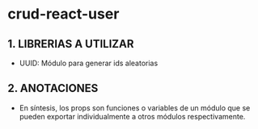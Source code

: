 # crud-react-user

## 1. LIBRERIAS A UTILIZAR 

- UUID: Módulo para generar ids aleatorias

## 2. ANOTACIONES

- En síntesis, los props son funciones o variables de un módulo que se pueden exportar individualmente a otros módulos respectivamente.